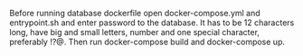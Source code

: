Before running database dockerfile open docker-compose.yml and entrypoint.sh and enter password to the database.
It has to be 12 characters long, have big and small letters, number and one special character, preferably !?@.
Then run docker-compose build and docker-compose up.